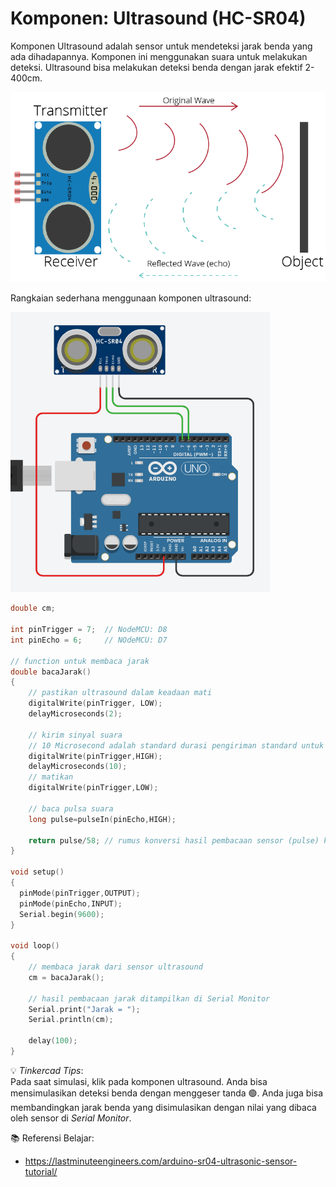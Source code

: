 # Komponen: Ultrasound (HC-SR04)

Komponen Ultrasound adalah sensor untuk mendeteksi jarak benda yang ada dihadapannya. Komponen ini menggunakan suara untuk melakukan deteksi. Ultrasound bisa melakukan deteksi benda dengan jarak efektif 2-400cm.

![](res/how-ultrasonic-sensor-works-01.webp)

Rangkaian sederhana menggunaan komponen ultrasound:

![](res/ultrasound.png)

```cpp
double cm;

int pinTrigger = 7;  // NodeMCU: D8
int pinEcho = 6;     // NOdeMCU: D7

// function untuk membaca jarak
double bacaJarak()
{
    // pastikan ultrasound dalam keadaan mati
    digitalWrite(pinTrigger, LOW);
    delayMicroseconds(2);
    
    // kirim sinyal suara
    // 10 Microsecond adalah standard durasi pengiriman standard untuk melakukan pengukuran menggunakan ultrasound
    digitalWrite(pinTrigger,HIGH);
    delayMicroseconds(10);
    // matikan
    digitalWrite(pinTrigger,LOW);
    
    // baca pulsa suara
    long pulse=pulseIn(pinEcho,HIGH);
    
    return pulse/58; // rumus konversi hasil pembacaan sensor (pulse) ke sentimeter  
}

void setup()
{
  pinMode(pinTrigger,OUTPUT);
  pinMode(pinEcho,INPUT);
  Serial.begin(9600);
}

void loop()
{
    // membaca jarak dari sensor ultrasound
    cm = bacaJarak();

    // hasil pembacaan jarak ditampilkan di Serial Monitor
    Serial.print("Jarak = ");
    Serial.println(cm);

    delay(100);
}
```

💡 _Tinkercad Tips_:\
Pada saat simulasi, klik pada komponen ultrasound. Anda bisa mensimulasikan deteksi benda dengan menggeser tanda 🟢. Anda juga bisa membandingkan jarak benda yang disimulasikan dengan nilai yang dibaca oleh sensor di _Serial Monitor_.


📚 Referensi Belajar:
- https://lastminuteengineers.com/arduino-sr04-ultrasonic-sensor-tutorial/